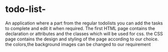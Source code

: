 # todo-list-
An application where a part from the regular todolists you can add the tasks to complete and edit it when required.
The first HTML page contains the declaration or attributes and the classes which will be used for css.
the CSS page contains the design and styling of the page according to our choice.
the colors,the background images can be changed to our requirement
